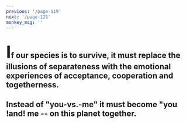 ```yaml
---
previous: '/page-119'
next: '/page-121'
monkey_msg: ''
---
```


## <span style="font-size:47px;">I</span>f our species is to survive, it must replace the illusions of separateness with the emotional experiences of acceptance, cooperation and togetherness.
## Instead of "you-vs.-me" it must become "you !and! me -- on this planet together.
